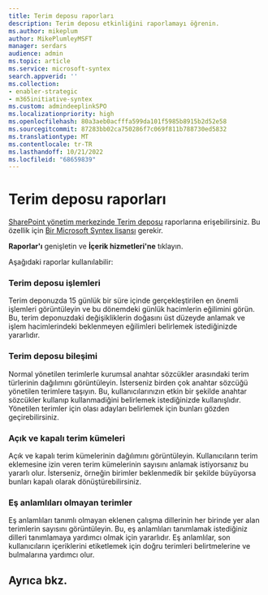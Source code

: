 ```yaml
---
title: Terim deposu raporları
description: Terim deposu etkinliğini raporlamayı öğrenin.
ms.author: mikeplum
author: MikePlumleyMSFT
manager: serdars
audience: admin
ms.topic: article
ms.service: microsoft-syntex
search.appverid: ''
ms.collection:
- enabler-strategic
- m365initiative-syntex
ms.custom: admindeeplinkSPO
ms.localizationpriority: high
ms.openlocfilehash: 80a3aeb0acfffa599da101f5985b8915b2d52e58
ms.sourcegitcommit: 87283bb02ca750286f7c069f811b788730ed5832
ms.translationtype: MT
ms.contentlocale: tr-TR
ms.lasthandoff: 10/21/2022
ms.locfileid: "68659839"
---
```

# <a name="term-store-reports"></a>Terim deposu raporları

<a href="https://go.microsoft.com/fwlink/?linkid=2185073" target="_blank">SharePoint yönetim merkezinde Terim deposu</a> raporlarına erişebilirsiniz. Bu özellik için [Bir Microsoft Syntex lisansı](syntex-licensing.md) gerekir.

**Raporlar'ı** genişletin ve **İçerik hizmetleri'ne** tıklayın.

Aşağıdaki raporlar kullanılabilir:

### <a name="term-store-operations"></a>Terim deposu işlemleri

Terim deponuzda 15 günlük bir süre içinde gerçekleştirilen en önemli işlemleri görüntüleyin ve bu dönemdeki günlük hacimlerin eğilimini görün. Bu, terim deponuzdaki değişikliklerin doğasını üst düzeyde anlamak ve işlem hacimlerindeki beklenmeyen eğilimleri belirlemek istediğinizde yararlıdır. 

### <a name="term-store-composition"></a>Terim deposu bileşimi

Normal yönetilen terimlerle kurumsal anahtar sözcükler arasındaki terim türlerinin dağılımını görüntüleyin. İsterseniz birden çok anahtar sözcüğü yönetilen terimlere taşıyın. Bu, kullanıcılarınızın etkin bir şekilde anahtar sözcükler kullanıp kullanmadiğini belirlemek istediğinizde kullanışlıdır. Yönetilen terimler için olası adayları belirlemek için bunları gözden geçirebilirsiniz.

### <a name="open-and-closed-term-sets"></a>Açık ve kapalı terim kümeleri

Açık ve kapalı terim kümelerinin dağılımını görüntüleyin. Kullanıcıların terim eklemesine izin veren terim kümelerinin sayısını anlamak istiyorsanız bu yararlı olur. İsterseniz, örneğin birimler beklenmedik bir şekilde büyüyorsa bunları kapalı olarak dönüştürebilirsiniz. 

### <a name="terms-without-synonyms"></a>Eş anlamlıları olmayan terimler

Eş anlamlıları tanımlı olmayan eklenen çalışma dillerinin her birinde yer alan terimlerin sayısını görüntüleyin. Bu, eş anlamlıları tanımlamak istediğiniz dilleri tanımlamaya yardımcı olmak için yararlıdır. Eş anlamlılar, son kullanıcıların içeriklerini etiketlemek için doğru terimleri belirtmelerine ve bulmalarına yardımcı olur.

## <a name="see-also"></a>Ayrıca bkz.



  






